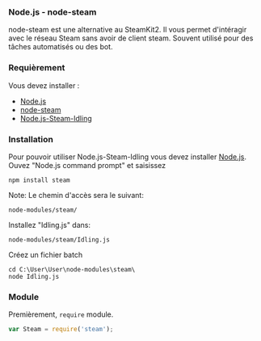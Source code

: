 ### Node.js - node-steam

node-steam est une alternative au SteamKit2. Il vous permet d'intéragir avec le réseau Steam sans avoir de client steam. 
Souvent utilisé pour des tâches automatisés ou des bot. 

### Requièrement
Vous devez installer : 
- [Node.js](https://nodejs.org/)
- [node-steam](https://github.com/seishun/node-steam)
- [Node.js-Steam-Idling](https://github.com/NastyZ98/Node.js-Steam-Idling)

### Installation

Pour pouvoir utiliser Node.js-Steam-Idling vous devez installer [Node.js](https://nodejs.org/).
Ouvez "Node.js command prompt" et saisissez
```
npm install steam
```
Note: Le chemin d'accès sera le suivant:
```
node-modules/steam/
```
Installez "Idling.js" dans:
```
node-modules/steam/Idling.js
```
Créez un fichier batch
```batch
cd C:\User\User\node-modules\steam\
node Idling.js
```

### Module
Premièrement, `require` module.
```js
var Steam = require('steam');
```


